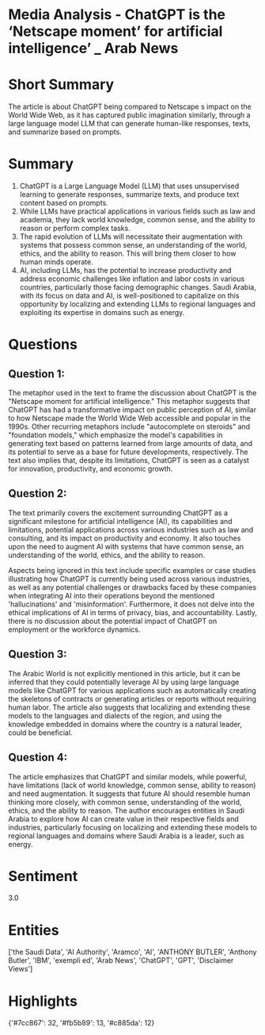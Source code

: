 # Media Analysis - ChatGPT is the ‘Netscape moment’ for artificial intelligence’ _ Arab News

# Short Summary
The article is about ChatGPT being compared to Netscape s impact on the World Wide Web, as it has captured public imagination similarly, through a large language model LLM that can generate human-like responses, texts, and summarize based on prompts.

# Summary
1. ChatGPT is a Large Language Model (LLM) that uses unsupervised learning to generate responses, summarize texts, and produce text content based on prompts.
2. While LLMs have practical applications in various fields such as law and academia, they lack world knowledge, common sense, and the ability to reason or perform complex tasks.
3. The rapid evolution of LLMs will necessitate their augmentation with systems that possess common sense, an understanding of the world, ethics, and the ability to reason. This will bring them closer to how human minds operate.
4. AI, including LLMs, has the potential to increase productivity and address economic challenges like inflation and labor costs in various countries, particularly those facing demographic changes. Saudi Arabia, with its focus on data and AI, is well-positioned to capitalize on this opportunity by localizing and extending LLMs to regional languages and exploiting its expertise in domains such as energy.

# Questions
## Question 1:
The metaphor used in the text to frame the discussion about ChatGPT is the "Netscape moment for artificial intelligence." This metaphor suggests that ChatGPT has had a transformative impact on public perception of AI, similar to how Netscape made the World Wide Web accessible and popular in the 1990s. Other recurring metaphors include "autocomplete on steroids" and "foundation models," which emphasize the model's capabilities in generating text based on patterns learned from large amounts of data, and its potential to serve as a base for future developments, respectively. The text also implies that, despite its limitations, ChatGPT is seen as a catalyst for innovation, productivity, and economic growth.
## Question 2:
The text primarily covers the excitement surrounding ChatGPT as a significant milestone for artificial intelligence (AI), its capabilities and limitations, potential applications across various industries such as law and consulting, and its impact on productivity and economy. It also touches upon the need to augment AI with systems that have common sense, an understanding of the world, ethics, and the ability to reason.

Aspects being ignored in this text include specific examples or case studies illustrating how ChatGPT is currently being used across various industries, as well as any potential challenges or drawbacks faced by these companies when integrating AI into their operations beyond the mentioned 'hallucinations' and 'misinformation'. Furthermore, it does not delve into the ethical implications of AI in terms of privacy, bias, and accountability. Lastly, there is no discussion about the potential impact of ChatGPT on employment or the workforce dynamics.
## Question 3:
The Arabic World is not explicitly mentioned in this article, but it can be inferred that they could potentially leverage AI by using large language models like ChatGPT for various applications such as automatically creating the skeletons of contracts or generating articles or reports without requiring human labor. The article also suggests that localizing and extending these models to the languages and dialects of the region, and using the knowledge embedded in domains where the country is a natural leader, could be beneficial.
## Question 4:
The article emphasizes that ChatGPT and similar models, while powerful, have limitations (lack of world knowledge, common sense, ability to reason) and need augmentation. It suggests that future AI should resemble human thinking more closely, with common sense, understanding of the world, ethics, and the ability to reason. The author encourages entities in Saudi Arabia to explore how AI can create value in their respective fields and industries, particularly focusing on localizing and extending these models to regional languages and domains where Saudi Arabia is a leader, such as energy.


# Sentiment
3.0

# Entities
['the Saudi Data', 'AI Authority', 'Aramco', 'AI', 'ANTHONY BUTLER', 'Anthony Butler', 'IBM', 'exempli ed', 'Arab News', 'ChatGPT', 'GPT', 'Disclaimer Views']

# Highlights
{'#7cc867': 32, '#fb5b89': 13, '#c885da': 12}

